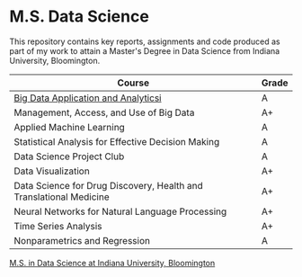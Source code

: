 # M.S. Data Science

This repository contains key reports, assignments and code produced as part of my work to attain a Master's Degree in Data Science from Indiana University, Bloomington.

| Course  | Grade |
|---|---|
| [Big Data Application and Analyticsi](https://github.com/csathler/Masters-Data-Science/tree/master/Big-Data-Apps-and-Analytics) | A |
| Management, Access, and Use of Big Data  |   A+  |
| Applied Machine Learning  |  A  |
| Statistical Analysis for Effective Decision Making | A |
| Data Science Project Club |  A  |
| Data Visualization | A+ |
| Data Science for Drug Discovery, Health and Translational Medicine |  A+  |
| Neural Networks for Natural Language Processing | A+ | 
| Time Series Analysis  | A+ |
| Nonparametrics and Regression | A |


[M.S. in Data Science at Indiana University, Bloomington](https://datascience.indiana.edu/programs/ms-data-science-online.html)


